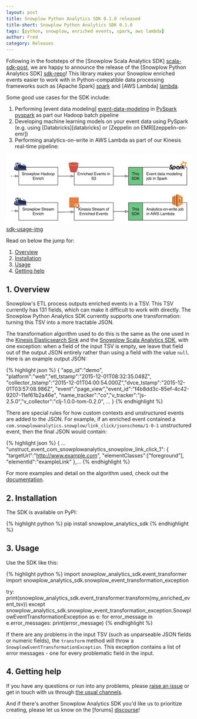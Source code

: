 ```yaml
---
layout: post
title: Snowplow Python Analytics SDK 0.1.0 released
title-short: Snowplow Python Analytics SDK 0.1.0
tags: [python, snowplow, enriched events, spark, aws lambda]
author: Fred
category: Releases
---
```


Following in the footsteps of the [Snowplow Scala Analytics SDK] [scala-sdk-post], we are happy to announce the release of the [Snowplow Python Analytics SDK] [sdk-repo]! This library makes your Snowplow enriched events easier to work with in Python-compatible data processing frameworks such as [Apache Spark] [spark] and [AWS Lambda] [lambda].

Some good use cases for the SDK include:

1. Performing [event data modeling] [event-data-modeling] in [PySpark] [pyspark] as part our Hadoop batch pipeline
2. Developing machine learning models on your event data using PySpark (e.g. using [Databricks][databricks] or [Zeppelin on EMR][zeppelin-on-emr])
3. Performing analytics-on-write in AWS Lambda as part of our Kinesis real-time pipeline:

![sdk-usage-img] [sdk-usage-img]

Read on below the jump for:

1. [Overview](/blog/2016/05/17/snowplow-python-analytics-sdk-0.1.0-released#overview)
2. [Installation](/blog/2016/05/17/snowplow-python-analytics-sdk-0.1.0-released#installation)
3. [Usage](/blog/2016/05/17/snowplow-python-analytics-sdk-0.1.0-released#usage)
4. [Getting help](/blog/2016/05/17/snowplow-python-analytics-sdk-0.1.0-released#help)

<!--more-->

<h2 id="overview">1. Overview</h2>

Snowplow's ETL process outputs enriched events in a TSV. This TSV currently has 131 fields, which can make it difficult to work with directly. The Snowplow Python Analytics SDK currently supports one transformation: turning this TSV into a more tractable JSON.

The transformation algorithm used to do this is the same as the one used in the [Kinesis Elasticsearch Sink][kes] and the [Snowplow Scala Analytics SDK][ssas], with one exception: when a field of the input TSV is empty, we leave that field out of the output JSON entirely rather than using a field with the value `null`. Here is an example output JSON:

{% highlight json %}
{
  "app_id":"demo", "platform":"web","etl_tstamp":"2015-12-01T08:32:35.048Z",
  "collector_tstamp":"2015-12-01T04:00:54.000Z","dvce_tstamp":"2015-12-01T03:57:08.986Z",
  "event":"page_view","event_id":"f4b8dd3c-85ef-4c42-9207-11ef61b2a46e",
  "name_tracker":"co","v_tracker":"js-2.5.0","v_collector":"clj-1.0.0-tom-0.2.0",
  ...
}
{% endhighlight %}

There are special rules for how custom contexts and unstructured events are added to the JSON. For example, if an enriched event contained a `com.snowplowanalytics.snowplow/link_click/jsonschema/1-0-1` unstructured event, then the final JSON would contain:

{% highlight json %}
{
  ...
  "unstruct_event_com_snowplowanalytics_snowplow_link_click_1": {
    "targetUrl":"http://www.example.com",
    "elementClasses":["foreground"],
    "elementId":"exampleLink"
  },...
{% endhighlight %}

For more examples and detail on the algorithm used, check out the [documentation][kes].

<h2 id="installation">2. Installation</h2>

The SDK is available on PyPI:

{% highlight python %}
pip install snowplow_analytics_sdk
{% endhighlight %}

<h2 id="usage">3. Usage</h2>

Use the SDK like this:

{% highlight python %}
import snowplow_analytics_sdk.event_transformer
import snowplow_analytics_sdk.snowplow_event_transformation_exception

try:
    print(snowplow_analytics_sdk.event_transformer.transform(my_enriched_event_tsv))
except snowplow_analytics_sdk.snowplow_event_transformation_exception.SnowplowEventTransformationException as e:
    for error_message in e.error_messages:
        print(error_message)
{% endhighlight %}

If there are any problems in the input TSV (such as unparseable JSON fields or numeric fields), the `transform` method will throw a `SnowplowEventTransformationException`. This exception contains a list of error messages - one for every problematic field in the input.

<h2 id="help">4. Getting help</h2>

If you have any questions or run into any problems, please [raise an issue][issues] or get in touch with us through [the usual channels][talk-to-us].

And if there's another Snowplow Analytics SDK you'd like us to prioritize creating, please let us know on the [forums] [discourse]!

[sdk-repo]: https://github.com/snowplow/snowplow-python-analytics-sdk
[sdk-usage-img]: /assets/img/blog/2016/03/scala-analytics-sdk-usage.png

[event-data-modeling]: http://snowplowanalytics.com/blog/2016/03/16/introduction-to-event-data-modeling/

[spark]: http://spark.apache.org/
[pyspark]: https://spark.apache.org/docs/0.9.0/python-programming-guide.html
[lambda]: https://aws.amazon.com/lambda/

[kes]: https://github.com/snowplow/snowplow/wiki/Kinesis-Elasticsearch-Sink
[ssas]: https://github.com/snowplow/snowplow-python-analytics-sdk
[scala-sdk-post]: /blog/2016/03/23-snowplow-scala-analytics-sdk-0.1.0-released

[issues]: https://github.com/snowplow/snowplow/iglu
[talk-to-us]: https://github.com/snowplow/snowplow/wiki/Talk-to-us
[discourse]: http://discourse.snowplowanalytics.com/

